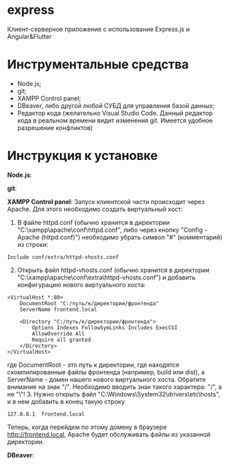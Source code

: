 # express
Клиент-серверное приложение с использование Express.js и Angular&Flutter

# Инструментальные средства
- Node.js;
- git;
- XAMPP Control panel;
- DBeaver, либо другой любой СУБД для управления базой данных;
- Редактор кода (желательно Visual Studio Code. Данный редактор кода в реальном времени видит изменения git. Имеется удобное разрешение конфликтов)

# Инструкция к установке
__Node.js__:

__git__:

__XAMPP Control panel__:
Запуск клиентской части происходит через Apache. Для этого необходимо создать виртуальный хост:
1. В файле httpd.conf (обычно хранится в директории "C:\xampp\apache\conf\httpd.conf", либо через кнопку "Config - Apache (httpd.conf)") необходимо убрать символ "#" (комментарий) из строки:
```
Include conf/extra/httpd-vhosts.conf
```
2. Открыть файл httpd-vhosts.conf (обычно хранится в директории "C:\xampp\apache\conf\extra\httpd-vhosts.conf") и добавить конфигурацию нового виртуального хоста:
```
<VirtualHost *:80>
    DocumentRoot "C:/путь/к/директории/фронтенда"
    ServerName frontend.local

    <Directory "C:/путь/к/директории/фронтенда">
        Options Indexes FollowSymLinks Includes ExecCGI
        AllowOverride All
        Require all granted
    </Directory>
</VirtualHost>
```
где DocumentRoot - это путь к директории, где находятся скомпилированные файлы фронтенда (например, build или dist), а ServerName - домен нашего нового виртуального хоста.
Обратите внимание на знак "/". Необходимо вводить знак такого характера: "/", а не "\\"!
3. Нужно открыть файл "C:\Windows\System32\drivers\etc\hosts", и в нем добавить в конец такую строку
```
127.0.0.1  frontend.local
```
Теперь, когда перейдем по этому домену в браузере http://frontend.local, Apache будет обслуживать файлы из указанной директории.

__DBeaver__:

